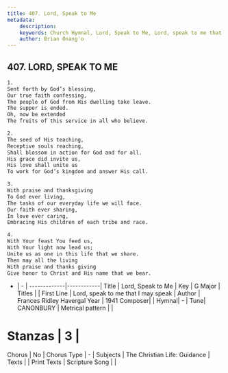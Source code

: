 ```yaml
---
title: 407. Lord, Speak to Me
metadata:
    description: 
    keywords: Church Hymnal, Lord, Speak to Me, Lord, speak to me that I may speak, 
    author: Brian Onang'o
---
```



## 407. LORD, SPEAK TO ME

```txt
1.
Sent forth by God’s blessing,
Our true faith confessing,
The people of God from His dwelling take leave.
The supper is ended.
Oh, now be extended
The fruits of this service in all who believe.

2.
The seed of His teaching,
Receptive souls reaching,
Shall blossom in action for God and for all.
His grace did invite us,
His love shall unite us
To work for God’s kingdom and answer His call.

3.
With praise and thanksgiving
To God ever living,
The tasks of our everyday life we will face.
Our faith ever sharing,
In love ever caring,
Embracing His children of each tribe and race.

4.
With Your feast You feed us,
With Your light now lead us;
Unite us as one in this life that we share.
Then may all the living
With praise and thanks giving
Give honor to Christ and His name that we bear.
```

- |   -  |
-------------|------------|
Title | Lord, Speak to Me |
Key | G Major |
Titles |  |
First Line | Lord, speak to me that I may speak |
Author | Frances Ridley Havergal
Year | 1941
Composer|  |
Hymnal|  - |
Tune| CANONBURY |
Metrical pattern | |
# Stanzas | 3 |
Chorus | No |
Chorus Type | - |
Subjects | The Christian Life: Guidance |
Texts |  |
Print Texts | 
Scripture Song |  |
  
